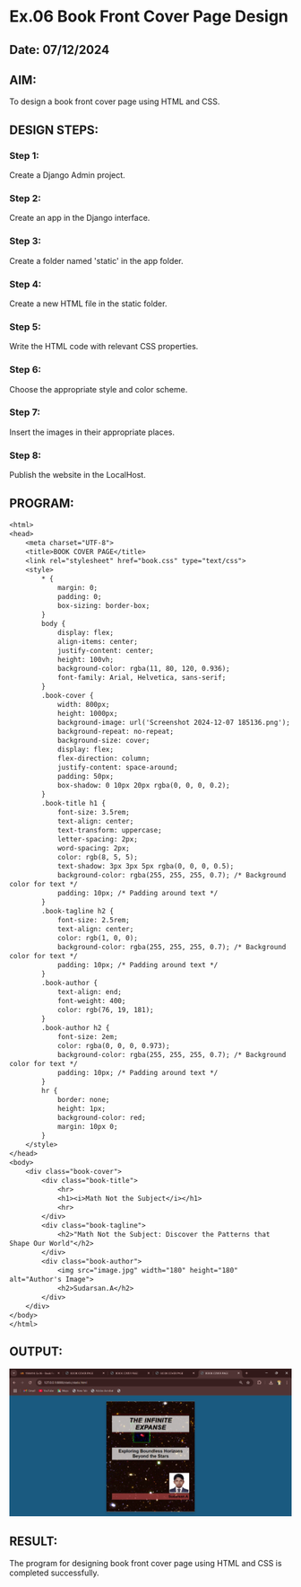 # Ex.06 Book Front Cover Page Design
## Date: 07/12/2024

## AIM:
To design a book front cover page using HTML and CSS.

## DESIGN STEPS:

### Step 1:
Create a Django Admin project.

### Step 2:
Create an app in the Django interface.

### Step 3:
Create a folder named 'static' in the app folder.

### Step 4:
Create a new HTML file in the static folder.

### Step 5:
Write the HTML code with relevant CSS properties.

### Step 6:
Choose the appropriate style and color scheme.

### Step 7:
Insert the images in their appropriate places.

### Step 8:
Publish the website in the LocalHost.

## PROGRAM:
```
<html>
<head>
    <meta charset="UTF-8">
    <title>BOOK COVER PAGE</title>
    <link rel="stylesheet" href="book.css" type="text/css">
    <style>
        * {
            margin: 0;
            padding: 0;
            box-sizing: border-box;
        }
        body {
            display: flex;
            align-items: center;
            justify-content: center;
            height: 100vh;
            background-color: rgba(11, 80, 120, 0.936);
            font-family: Arial, Helvetica, sans-serif;
        }
        .book-cover {
            width: 800px;
            height: 1000px;
            background-image: url('Screenshot 2024-12-07 185136.png');
            background-repeat: no-repeat;
            background-size: cover;
            display: flex;
            flex-direction: column;
            justify-content: space-around;
            padding: 50px;
            box-shadow: 0 10px 20px rgba(0, 0, 0, 0.2);
        }
        .book-title h1 {
            font-size: 3.5rem;
            text-align: center;
            text-transform: uppercase;
            letter-spacing: 2px;
            word-spacing: 2px;
            color: rgb(8, 5, 5);
            text-shadow: 3px 3px 5px rgba(0, 0, 0, 0.5);
            background-color: rgba(255, 255, 255, 0.7); /* Background color for text */
            padding: 10px; /* Padding around text */
        }
        .book-tagline h2 {
            font-size: 2.5rem;
            text-align: center;
            color: rgb(1, 0, 0);
            background-color: rgba(255, 255, 255, 0.7); /* Background color for text */
            padding: 10px; /* Padding around text */
        }
        .book-author {
            text-align: end;
            font-weight: 400;
            color: rgb(76, 19, 181);
        }
        .book-author h2 {
            font-size: 2em;
            color: rgba(0, 0, 0, 0.973);
            background-color: rgba(255, 255, 255, 0.7); /* Background color for text */
            padding: 10px; /* Padding around text */
        }
        hr {
            border: none;
            height: 1px;
            background-color: red;
            margin: 10px 0;
        }
    </style>
</head>
<body>
    <div class="book-cover">
        <div class="book-title">
            <hr>
            <h1><i>Math Not the Subject</i></h1>
            <hr>
        </div>
        <div class="book-tagline">
            <h2>"Math Not the Subject: Discover the Patterns that Shape Our World"</h2>
        </div>
        <div class="book-author">
            <img src="image.jpg" width="180" height="180" alt="Author's Image">
            <h2>Sudarsan.A</h2>
        </div>
    </div>
</body>
</html>
```

## OUTPUT:
![alt text](<Screenshot 2024-12-10 140535.png>)

## RESULT:
The program for designing book front cover page using HTML and CSS is completed successfully.
